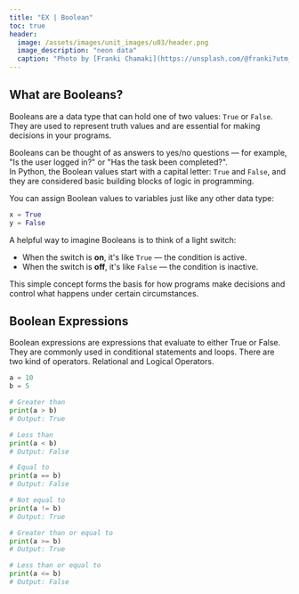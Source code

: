 ```yaml
---
title: "EX | Boolean"
toc: true
header:
  image: /assets/images/unit_images/u03/header.png
  image_description: "neon data"
  caption: "Photo by [Franki Chamaki](https://unsplash.com/@franki?utm_source=unsplash&amp;utm_medium=referral&amp;utm_content=creditCopyText) [from unsplash](https://unsplash.com/s/photos/data?utm_source=unsplash&amp;utm_medium=referral&amp;utm_content=creditCopyText)"
---
```


<!--more-->

## What are Booleans?

Booleans are a data type that can hold one of two values: `True` or `False`.  
They are used to represent truth values and are essential for making decisions in your programs.

Booleans can be thought of as answers to yes/no questions — for example, "Is the user logged in?" or "Has the task been completed?".  
In Python, the Boolean values start with a capital letter: `True` and `False`, and they are considered basic building blocks of logic in programming.

You can assign Boolean values to variables just like any other data type:

```python
x = True
y = False
```

A helpful way to imagine Booleans is to think of a light switch:  
- When the switch is **on**, it's like `True` — the condition is active.  
- When the switch is **off**, it's like `False` — the condition is inactive.  

This simple concept forms the basis for how programs make decisions and control what happens under certain circumstances.


## Boolean Expressions
Boolean expressions are expressions that evaluate to either True or False. They are commonly used in conditional statements and loops. There are two kind of operators. Relational and Logical Operators.

```python
a = 10
b = 5

# Greater than
print(a > b)
# Output: True

# Less than
print(a < b)
# Output: False

# Equal to
print(a == b)
# Output: False

# Not equal to
print(a != b)
# Output: True

# Greater than or equal to
print(a >= b)
# Output: True

# Less than or equal to
print(a <= b)
# Output: False
```


